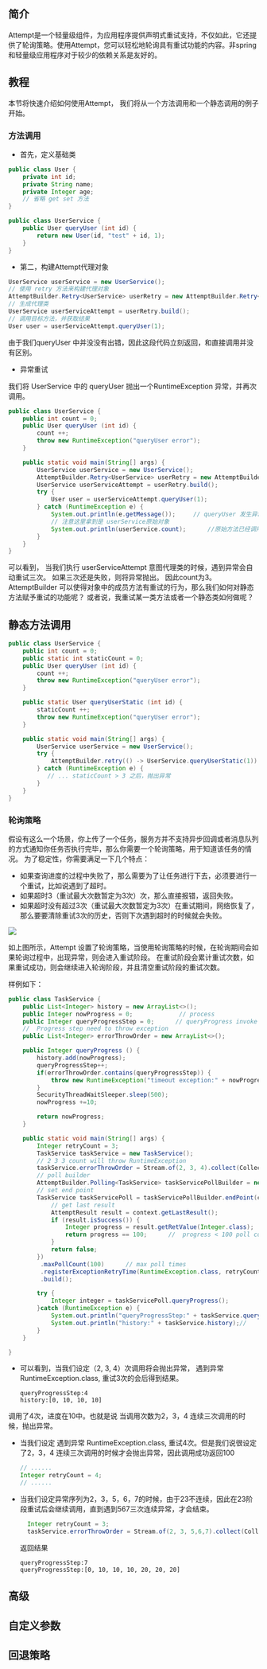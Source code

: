 ## 简介

Attempt是一个轻量级组件，为应用程序提供声明式重试支持，不仅如此，它还提供了轮询策略。使用Attempt，您可以轻松地轮询具有重试功能的内容。非spring和轻量级应用程序对于较少的依赖关系是友好的。

## 教程
本节将快速介绍如何使用Attempt， 我们将从一个方法调用和一个静态调用的例子开始。

###  方法调用

+ 首先，定义基础类
```java
public class User {
    private int id;
    private String name;
    private Integer age;
    // 省略 get set 方法
}

public class UserService {
    public User queryUser (int id) {
        return new User(id, "test" + id, 1);
    }
}
```


+ 第二，构建Attempt代理对象

```java
UserService userService = new UserService();
// 使用 retry 方法来构建代理对象
AttemptBuilder.Retry<UserService> userRetry = new AttemptBuilder.Retry<UserService>(userService);
// 生成代理类
UserService userServiceAttempt = userRetry.build();
// 调用目标方法，并获取结果
User user = userServiceAttempt.queryUser(1);
```
由于我们queryUser 中并没没有出错，因此这段代码立刻返回，和直接调用并没有区别。

+ 异常重试

我们将 UserService 中的 queryUser 抛出一个RuntimeException 异常，并再次调用。

```java
public class UserService {
    public int count = 0;
    public User queryUser (int id) {
        count ++;
        throw new RuntimeException("queryUser error");
    }

    public static void main(String[] args) {
        UserService userService = new UserService();
        AttemptBuilder.Retry<UserService> userRetry = new AttemptBuilder.Retry<UserService>(userService);
        UserService userServiceAttempt = userRetry.build();
        try {
            User user = userServiceAttempt.queryUser(1);
        } catch (RuntimeException e) {
            System.out.println(e.getMessage());     // queryUser 发生异常
            // 注意这里拿到是 userService原始对象
            System.out.println(userService.count);      //原始方法已经调用3
        }
    }
}
```
可以看到， 当我们执行 userServiceAttempt 意图代理类的时候，遇到异常会自动重试三次。 如果三次还是失败，则将异常抛出。 因此count为3。
AttemptBuilder 可以使得对象中的成员方法有重试的行为，那么我们如何对静态方法赋予重试的功能呢？ 或者说，我重试某一类方法或者一个静态类如何做呢？

## 静态方法调用

```java
public class UserService {
    public int count = 0;
    public static int staticCount = 0;
    public User queryUser (int id) {
        count ++;
        throw new RuntimeException("queryUser error");
    }

    public static User queryUserStatic (int id) {
        staticCount ++;
        throw new RuntimeException("queryUser error");
    }

    public static void main(String[] args) {
        UserService userService = new UserService();
        try {
            AttemptBuilder.retry(() -> UserService.queryUserStatic(1)).exec();  //  count = 3
        } catch (RuntimeException e) {
           // ... staticCount > 3 之后，抛出异常
        }
    }
}

```

### 轮询策略

假设有这么一个场景，你上传了一个任务，服务方并不支持异步回调或者消息队列的方式通知你任务否执行完毕，那么你需要一个轮询策略，用于知道该任务的情况。
为了稳定性，你需要满足一下几个特点：
+ 如果查询进度的过程中失败了，那么需要为了让任务进行下去，必须要进行一个重试，比如说遇到了超时。
+ 如果超时3（重试最大次数暂定为3次）次，那么直接报错，返回失败。
+ 如果超时没有超过3次（重试最大次数暂定为3次）在重试期间，网络恢复了，那么要要清除重试3次的历史，否则下次遇到超时的时候就会失败。

![](docs/Attempt.png)

如上图所示，Attempt 设置了轮询策略，当使用轮询策略的时候，在轮询期间会如果轮询过程中，出现异常，则会进入重试阶段。
在重试阶段会累计重试次数，如果重试成功，则会继续进入轮询阶段，并且清空重试阶段的重试次数。

样例如下：

```java
public class TaskService {
    public List<Integer> history = new ArrayList<>();
    public Integer nowProgress = 0;             // process
    public Integer queryProgressStep = 0;      // queryProgress invoke time
    //  Progress step need to throw exception
    public List<Integer> errorThrowOrder = new ArrayList<>();

    public Integer queryProgress () {
        history.add(nowProgress);
        queryProgressStep++;
        if(errorThrowOrder.contains(queryProgressStep)) {
            throw new RuntimeException("timeout exception:" + nowProgress);
        }
        SecurityThreadWaitSleeper.sleep(500);
        nowProgress +=10;

        return nowProgress;
    }

    public static void main(String[] args) {
        Integer retryCount = 3;
        TaskService taskService = new TaskService();
        // 2 3 3 count will throw RuntimeException
        taskService.errorThrowOrder = Stream.of(2, 3, 4).collect(Collectors.toList());
        // poll builder
        AttemptBuilder.Polling<TaskService> taskServicePollBuilder = new AttemptBuilder.Polling<>(taskService);
        // set end point
        TaskService taskServicePoll = taskServicePollBuilder.endPoint(context -> {
            // get last result
            AttemptResult result = context.getLastResult();
            if (result.isSuccess()) {
                Integer progress = result.getRetValue(Integer.class);
                return progress == 100;      //  progress < 100 poll continue
            }
            return false;
        })
         .maxPollCount(100)      // max poll times
         .registerExceptionRetryTime(RuntimeException.class, retryCount)   // the exception that should entry retry stage
         .build();

        try {
            Integer integer = taskServicePoll.queryProgress();
        }catch (RuntimeException e) {
            System.out.println("queryProgressStep:" + taskService.queryProgressStep); //
            System.out.println("history:" + taskService.history);//
        }
    }

}

```

+ 可以看到，当我们设定（2, 3, 4）次调用将会抛出异常， 遇到异常 RuntimeException.class, 重试3次的会后得到结果。
    ```
    queryProgressStep:4
    history:[0, 10, 10, 10]
    ```
调用了4次，进度在10中。也就是说 当调用次数为2，3，4 连续三次调用的时候，抛出异常。

+ 当我们设定 遇到异常 RuntimeException.class, 重试4次。但是我们说很设定了2，3，4 连续三次调用的时候才会抛出异常，因此调用成功返回100
    ```java
    // ......
    Integer retryCount = 4;
    // ......
    ```
+ 当我们设定异常序列为2，3，5，6，7的时候，由于23不连续，因此在23阶段重试后会继续调用，直到遇到567三次连续异常，才会结束。
    ```java
      Integer retryCount = 3;
      taskService.errorThrowOrder = Stream.of(2, 3, 5,6,7).collect(Collectors.toList());
    ```
    返回结果
    ```
    queryProgressStep:7
    queryProgressStep:[0, 10, 10, 10, 20, 20, 20]
    ```



## 高级

## 自定义参数

## 回退策略





